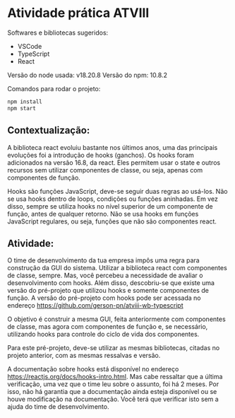 # Atividade prática ATVIII

Softwares e bibliotecas sugeridos:

<ul>
<li>VSCode</li>
<li>TypeScript</li>
<li>React</li>
</ul>

Versão do node usada: v18.20.8
Versão do npm: 10.8.2

Comandos para rodar o projeto:

```bash
npm install
npm start
```

## Contextualização:
A biblioteca react evoluiu bastante nos últimos anos, uma das principais evoluções foi a introdução de hooks
(ganchos). Os hooks foram adicionados na versão 16.8, da react. Eles permitem usar o state e outros recursos
sem utilizar componentes de classe, ou seja, apenas com componentes de função. <br>

Hooks são funções JavaScript, deve-se seguir duas regras ao usá-los. Não se usa hooks dentro de loops,
condições ou funções aninhadas. Em vez disso, sempre se utiliza hooks no nível superior de um componente
de função, antes de qualquer retorno. Não se usa hooks em funções JavaScript regulares, ou seja, funções que
não são componentes react.<br>


## Atividade:
O time de desenvolvimento da tua empresa impôs uma regra para construção da GUI do sistema. Utilizar a
biblioteca react com componentes de classe, sempre. Mas, você percebeu a necessidade de avaliar o
desenvolvimento com hooks. Além disso, descobriu-se que existe uma versão do pré-projeto que utilizou
hooks e somente componentes de função. A versão do pré-projeto com hooks pode ser acessada no endereço
https://github.com/gerson-pn/atviii-wb-typescript <br>

O objetivo é construir a mesma GUI, feita anteriormente com componentes de classe, mas agora com
componentes de função e, se necessário, utilizando hooks para controle do ciclo de vida dos componentes.<br>


Para este pré-projeto, deve-se utilizar as mesmas bibliotecas, citadas no projeto anterior, com as mesmas
ressalvas e versão.<br>


A documentação sobre hooks está disponível no endereço https://reactjs.org/docs/hooks-intro.html. Mas
cabe ressaltar que a última verificação, uma vez que o time leu sobre o assunto, foi há 2 meses. Por isso, não
há garantia que a documentação ainda esteja disponível ou se houve modificação na documentação. Você
terá que verificar isto sem a ajuda do time de desenvolvimento.